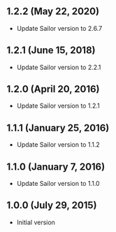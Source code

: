 ## 1.2.2 (May 22, 2020)

* Update Sailor version to 2.6.7

## 1.2.1 (June 15, 2018)

* Update Sailor version to 2.2.1

## 1.2.0 (April 20, 2016)

* Update Sailor version to 1.2.1

## 1.1.1 (January 25, 2016)

* Update Sailor version to 1.1.2

## 1.1.0 (January 7, 2016)

* Update Sailor version to 1.1.0

## 1.0.0 (July 29, 2015)

* Initial version
